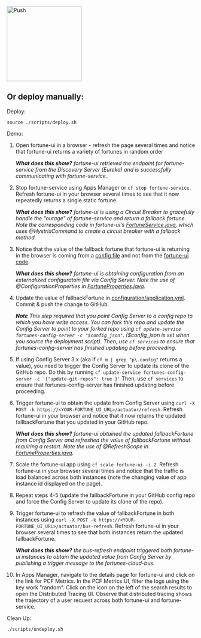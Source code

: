 <a href="https://push-to.cfapps.io?repo=https%3A%2F%2Fgithub.com%2Fciberkleid%2Ffortune-teller.git">
 	<img src="https://push-to.cfapps.io/ui/assets/images/Push-to-Pivotal-Light.svg" width="200" alt="Push">
</a>


## Or deploy manually:

Deploy:
```
source ./scripts/deploy.sh
```

Demo:
1. Open fortune-ui in a browser - refresh the page several times and notice that fortune-ui returns a variety of fortunes in random order

   _**What does this show?** fortune-ui retrieved the endpoint for fortune-service from the Discovery Server (Eureka) and is successfully communicating with fortune-service.._
2. Stop fortune-service using Apps Manager or `cf stop fortune-service`. Refresh fortune-ui in your browser several times to see that it now repeatedly returns a single static fortune.

   _**What does this show?** fortune-ui is using a Circuit Breaker to gracefully handle the "outage" of fortune-service and return a fallback fortune. Note the corresponding code in fortune-ui's [FortuneService.java](fortune-teller-ui/src/main/java/io/spring/cloud/samples/fortuneteller/ui/services/fortunes/FortuneService.java), which uses @HystrixCommand to create a circuit breaker with a fallback method._
3. Notice that the value of the fallback fortune that fortune-ui is returning in the browser is coming from a [config file](configuration/application.yml) and not from the [fortune-ui code](fortune-teller-ui/src/main/java/io/spring/cloud/samples/fortuneteller/ui/services/fortunes/FortuneProperties.java).

   _**What does this show?** fortune-ui is obtaining configuration from an externalized configuratoin file via Config Server. Note the use of @ConfigurationProperties in [FortuneProperties.java](fortune-teller-ui/src/main/java/io/spring/cloud/samples/fortuneteller/ui/services/fortunes/FortuneProperties.java)._
4. Update the value of fallbackFortune in [configuration/application.yml](configuration/application.yml). Commit & push the change to GitHub.

   _**Note** This step required that you point Config Server to a config repo to which you have write access. You can fork this repo and update the Config Server to point to your forked repo using `cf update-service fortunes-config-server -c "$config_json"`. ($config_json is set when you source the deployment script). Then, use `cf services` to ensure that fortunes-config-server has finished updating before proceeding._
5. If using Config Server 3.x (aka if `cf m | grep "p\.config"` returns a value), you need to trigger the Config Server to update its clone of the GitHub repo. Do this by running `cf update-service fortunes-config-server -c '{"update-git-repos": true }'` Then, use `cf services` to ensure that fortunes-config-server has finished updating before proceeding.
6. Trigger fortune-ui to obtain the update from Config Server using `curl -X POST -k https://<YOUR-FORTUNE_UI_URL>/actuator/refresh`. Refresh fortune-ui in your browser and notice that it now returns the updated fallbackFortune that you updated in your GitHub repo.

   _**What does this show?** fortune-ui obtained the updated fallbackFortune from Config Server and refreshed the value of fallbackFortune without requiring a restart. Note the use of @RefreshScope in [FortuneProperties.java](fortune-teller-ui/src/main/java/io/spring/cloud/samples/fortuneteller/ui/services/fortunes/FortuneProperties.java)._
7. Scale the fortune-ui app using `cf scale fortune-ui -i 2`. Refresh fortune-ui in your browser several times and notice that the traffic is load balanced across both instances (note the changing value of app instance id displayed on the page).
8. Repeat steps 4-5 (update the fallbackFortune in your GitHub config repo and force the Config Server to update its clone of the repo).
9. Trigger fortune-ui to refresh the value of fallbackFortune in both instances using `curl -X POST -k https://<YOUR-FORTUNE_UI_URL>/actuator/bus-refresh`. Refresh fortune-ui in your browser several times to see that both instances return the updated fallbackFortune.

   _**What does this show?** the bus-refresh endpoint triggered both fortune-ui instances to obtain the updated value from Config Server by publishing a trigger message to the fortunes-cloud-bus._
10. In Apps Manager, navigate to the details page for fortune-ui and click on the link for PCF Metrics. In the PCF Metrics UI, filter the logs using the key work "random". Click on the icon on the left of the search results to open the Distributed Tracing UI. Observe that distributed tracing shows the trajectory of a user request across both fortune-ui and fortune-service.

Clean Up:
```
./scripts/undeploy.sh
```